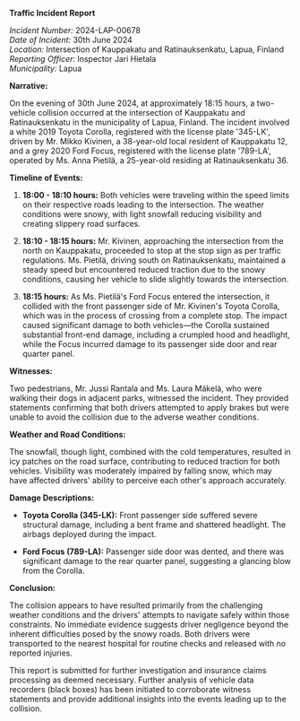 **Traffic Incident Report**

*Incident Number:* 2024-LAP-00678  
*Date of Incident:* 30th June 2024  
*Location:* Intersection of Kauppakatu and Ratinauksenkatu, Lapua, Finland  
*Reporting Officer:* Inspector Jari Hietala  
*Municipality:* Lapua  

**Narrative:**

On the evening of 30th June 2024, at approximately 18:15 hours, a two-vehicle collision occurred at the intersection of Kauppakatu and Ratinauksenkatu in the municipality of Lapua, Finland. The incident involved a white 2019 Toyota Corolla, registered with the license plate '345-LK', driven by Mr. Mikko Kivinen, a 38-year-old local resident of Kauppakatu 12, and a grey 2020 Ford Focus, registered with the license plate '789-LA', operated by Ms. Anna Pietilä, a 25-year-old residing at Ratinauksenkatu 36.

**Timeline of Events:**

1. **18:00 - 18:10 hours:** Both vehicles were traveling within the speed limits on their respective roads leading to the intersection. The weather conditions were snowy, with light snowfall reducing visibility and creating slippery road surfaces.

2. **18:10 - 18:15 hours:** Mr. Kivinen, approaching the intersection from the north on Kauppakatu, proceeded to stop at the stop sign as per traffic regulations. Ms. Pietilä, driving south on Ratinauksenkatu, maintained a steady speed but encountered reduced traction due to the snowy conditions, causing her vehicle to slide slightly towards the intersection.

3. **18:15 hours:** As Ms. Pietilä's Ford Focus entered the intersection, it collided with the front passenger side of Mr. Kivinen's Toyota Corolla, which was in the process of crossing from a complete stop. The impact caused significant damage to both vehicles—the Corolla sustained substantial front-end damage, including a crumpled hood and headlight, while the Focus incurred damage to its passenger side door and rear quarter panel.

**Witnesses:**

Two pedestrians, Mr. Jussi Rantala and Ms. Laura Mäkelä, who were walking their dogs in adjacent parks, witnessed the incident. They provided statements confirming that both drivers attempted to apply brakes but were unable to avoid the collision due to the adverse weather conditions.

**Weather and Road Conditions:**

The snowfall, though light, combined with the cold temperatures, resulted in icy patches on the road surface, contributing to reduced traction for both vehicles. Visibility was moderately impaired by falling snow, which may have affected drivers' ability to perceive each other's approach accurately.

**Damage Descriptions:**

- **Toyota Corolla (345-LK):** Front passenger side suffered severe structural damage, including a bent frame and shattered headlight. The airbags deployed during the impact.

- **Ford Focus (789-LA):** Passenger side door was dented, and there was significant damage to the rear quarter panel, suggesting a glancing blow from the Corolla.

**Conclusion:**

The collision appears to have resulted primarily from the challenging weather conditions and the drivers' attempts to navigate safely within those constraints. No immediate evidence suggests driver negligence beyond the inherent difficulties posed by the snowy roads. Both drivers were transported to the nearest hospital for routine checks and released with no reported injuries.

This report is submitted for further investigation and insurance claims processing as deemed necessary. Further analysis of vehicle data recorders (black boxes) has been initiated to corroborate witness statements and provide additional insights into the events leading up to the collision.